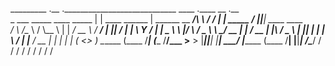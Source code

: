 _________                      .__                    .____________________________   ____     .____            __  .__               
\_   ___ \_____    ____ _____  |  |   ____   ______   |   \______   \__    ___/\   \ /   /     |    |   _____ _/  |_|__| ____   ____  
/    \  \/\__  \  /    \\__  \ |  | _/ __ \ /  ___/   |   ||     ___/ |    |    \   Y   /      |    |   \__  \\   __\  |/    \ /  _ \ 
\     \____/ __ \|   |  \/ __ \|  |_\  ___/ \___ \    |   ||    |     |    |     \     /       |    |___ / __ \|  | |  |   |  (  <_> )
 \______  (____  /___|  (____  /____/\___  >____  >   |___||____|     |____|      \___/        |_______ (____  /__| |__|___|  /\____/ 
        \/     \/     \/     \/          \/     \/                                                     \/    \/             \/        
